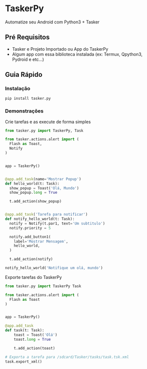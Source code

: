 # TaskerPy

Automatize seu Android com Python3 + Tasker


## Pré Requisitos
- Tasker e Projeto Importado ou App do TaskerPy
- Algum app com essa biblioteca instalada (ex: Termux, Qpython3, Pydroid e etc...)


## Guia Rápido

### Instalação

```bash
pip install tasker.py
```

### Demonstrações

Crie tarefas e as execute de forma simples

```python
from tasker.py import TaskerPy, Task

from tasker.actions.alert import (
  Flash as Toast,
  Notify
)


app = TaskerPy()


@app.add_task(name='Mostrar Popup')
def hello_world(t: Task):
  show_popup = Toast('Olá, Mundo')
  show_popup.long = True

  t.add_action(show_popup)


@app.add_task('Tarefa para notificar')
def notify_hello_world(t: Task):
  notify = Notify(t.par1, text='Um subtitulo')
  notify.priority = 5

  notify.add_button1(
    label='Mostrar Mensagem',
    hello_world,
  )

  t.add_action(notify)

notify_hello_world('Notifique um olá, mundo')
```

Exporte tarefas do TaskerPy

```python
from tasker.py import TaskerPy Task

from tasker.actions.alert import (
  Flash as Toast
)


app = TaskerPy()

@app.add_task
def task(t: Task):
    toast = Toast('Olá')
    toast.long = True

    t.add_action(toast)

# Exporta a tarefa para /sdcard/Tasker/tasks/task.tsk.xml
task.export_xml()
```
